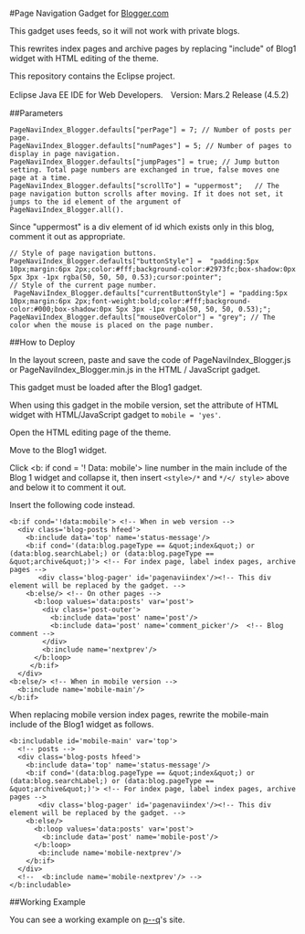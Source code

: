 #Page Navigation Gadget for [Blogger.com](https://www.blogger.com/about/?r=1-null_user)

This gadget uses feeds, so it will not work with private blogs.

This rewrites index pages and archive pages by replacing "include" of Blog1 widget with HTML editing of the theme.

This repository contains the Eclipse project.

Eclipse Java EE IDE for Web Developers.　Version: Mars.2 Release (4.5.2)

##Parameters
```
PageNaviIndex_Blogger.defaults["perPage"] = 7; // Number of posts per page.
PageNaviIndex_Blogger.defaults["numPages"] = 5; // Number of pages to display in page navigation.
PageNaviIndex_Blogger.defaults["jumpPages"] = true; // Jump button setting. Total page numbers are exchanged in true, false moves one page at a time.
PageNaviIndex_Blogger.defaults["scrollTo"] = "uppermost";   // The page navigation button scrolls after moving. If it does not set, it jumps to the id element of the argument of PageNaviIndex_Blogger.all().
```
Since "uppermost" is a div element of id which exists only in this blog, comment it out as appropriate.

```
// Style of page navigation buttons.	
PageNaviIndex_Blogger.defaults["buttonStyle"] =  "padding:5px 10px;margin:6px 2px;color:#fff;background-color:#2973fc;box-shadow:0px 5px 3px -1px rgba(50, 50, 50, 0.53);cursor:pointer"; 
// Style of the current page number.
 PageNaviIndex_Blogger.defaults["currentButtonStyle"] = "padding:5px 10px;margin:6px 2px;font-weight:bold;color:#fff;background-color:#000;box-shadow:0px 5px 3px -1px rgba(50, 50, 50, 0.53);"; 
PageNaviIndex_Blogger.defaults["mouseOverColor"] = "grey"; // The color when the mouse is placed on the page number.
```

##How to Deploy

In the layout screen, paste and save the code of PageNaviIndex_Blogger.js or PageNaviIndex_Blogger.min.js in the HTML / JavaScript gadget.

This gadget must be loaded after the Blog1 gadget.

When using this gadget in the mobile version, set the attribute of HTML widget with HTML/JavaScript gadget to `mobile = 'yes'`.

Open the HTML editing page of the theme.

Move to the Blog1 widget.

Click <b: if cond = '! Data: mobile'> line number in the main include of the Blog 1 widget and collapse it, then insert `<style>/*` and `*/</ style>` above and below it to comment it out.

Insert the following code instead.

```
<b:if cond='!data:mobile'> <!-- When in web version -->
  <div class='blog-posts hfeed'>
    <b:include data='top' name='status-message'/>
    <b:if cond='(data:blog.pageType == &quot;index&quot;) or (data:blog.searchLabel;) or (data:blog.pageType == &quot;archive&quot;)'> <!-- For index page, label index pages, archive pages -->
       <div class='blog-pager' id='pagenaviindex'/><!-- This div element will be replaced by the gadget. -->
    <b:else/> <!-- On other pages -->
      <b:loop values='data:posts' var='post'>
        <div class='post-outer'>
          <b:include data='post' name='post'/>
          <b:include data='post' name='comment_picker'/>  <!-- Blog comment -->
        </div>
        <b:include name='nextprev'/>
      </b:loop>
     </b:if>
  </div>
<b:else/> <!-- When in mobile version -->
  <b:include name='mobile-main'/>
</b:if>
```

When replacing mobile version index pages, rewrite the mobile-main include of the Blog1 widget as follows.


```
<b:includable id='mobile-main' var='top'>
  <!-- posts -->
  <div class='blog-posts hfeed'>
    <b:include data='top' name='status-message'/>
    <b:if cond='(data:blog.pageType == &quot;index&quot;) or (data:blog.searchLabel;) or (data:blog.pageType == &quot;archive&quot;)'> <!-- For index page, label index pages, archive pages -->
       <div class='blog-pager' id='pagenaviindex'/><!-- This div element will be replaced by the gadget. -->
    <b:else/>
      <b:loop values='data:posts' var='post'>
        <b:include data='post' name='mobile-post'/>
      </b:loop>
       <b:include name='mobile-nextprev'/>
    </b:if>
  </div>
  <!--  <b:include name='mobile-nextprev'/> -->
</b:includable>
```
##Working Example

You can see a working example on [p--q](https://p--q.blogspot.jp/)'s site.
